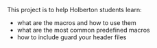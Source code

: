 This project is to help Holberton students learn:
- what are the macros and how to use them
- what are the most common predefined macros
- how to include guard your header files